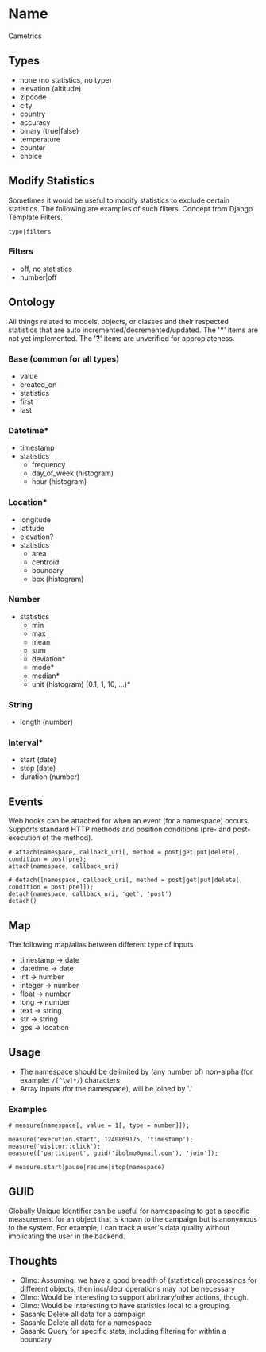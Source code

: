 Name
====
Cametrics

Types
-----
 - none (no statistics, no type)
 - elevation (altitude)
 - zipcode
 - city
 - country
 - accuracy
 - binary (true|false)
 - temperature
 - counter
 - choice
 
Modify Statistics
-----------------
Sometimes it would be useful to modify statistics to exclude certain statistics. The following are examples of such filters. Concept from Django Template Filters.

`type|filters`

### Filters
 - off, no statistics
  - number|off


Ontology
--------
All things related to models, objects, or classes and their respected statistics that are auto incremented/decremented/updated. The '**\***' items are not yet implemented. The '**?**' items are unverified for appropiateness.

### Base (common for all types)
 - value
 - created_on
 - statistics
  - first
  - last

### Datetime*
 - timestamp
 - statistics
    - frequency
    - day\_of\_week (histogram)
    - hour (histogram)

### Location*
 - longitude
 - latitude
 - elevation?
 - statistics
    - area
    - centroid
    - boundary
    - box (histogram)

### Number
 - statistics 
    - min
    - max
    - mean
    - sum
    - deviation*
    - mode*
    - median*
    - unit (histogram) (0.1, 1, 10, ...)*

### String
 - length (number)
 
### Interval*
 - start (date)
 - stop (date)
 - duration (number)

Events
------
Web hooks can be attached for when an event (for a namespace) occurs. Supports standard HTTP methods and position conditions (pre- and post- execution of the method).

    # attach(namespace, callback_uri[, method = post|get|put|delete[, condition = post|pre);
    attach(namespace, callback_uri)

    # detach([namespace, callback_uri[, method = post|get|put|delete[, condition = post|pre]]);
    detach(namespace, callback_uri, 'get', 'post')
    detach()

Map
---
The following map/alias between different type of inputs

 - timestamp -> date
 - datetime -> date
 - int -> number
 - integer -> number
 - float -> number
 - long -> number
 - text -> string
 - str -> string
 - gps -> location
 

Usage
-----
 - The namespace should be delimited by (any number of) non-alpha (for example: `/[^\w]*/`) characters
 - Array inputs (for the namespace), will be joined by '.'

### Examples

    # measure(namespace[, value = 1[, type = number]]);  
    
    measure('execution.start', 1240869175, 'timestamp');
    measure('visitor::click');
    measure(['participant', guid('ibolmo@gmail.com'), 'join']);
    
    # measure.start|pause|resume|stop(namespace)

GUID
----
Globally Unique Identifier can be useful for namespacing to get a specific measurement for an object that is known to the campaign but is anonymous to the system. For example, I can track a user's data quality without implicating the user in the backend. 

Thoughts
--------
 - Olmo: Assuming: we have a good breadth of (statistical) processings for different objects, then incr/decr operations may not be necessary
  - Olmo: Would be interesting to support abritrary/other actions, though.
 - Olmo: Would be interesting to have statistics local to a grouping.
 - Sasank: Delete all data for a campaign
 - Sasank: Delete all data for a namespace
 - Sasank: Query for specific stats, including filtering for withtin a boundary